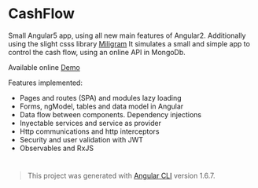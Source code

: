 # CashFlow

Small Angular5 app, using all new main features of Angular2. Additionally using the slight csss library [Miligram](https://milligram.io) It simulates a small and simple app to control the cash flow, using an online API in MongoDb.

Available online [Demo](http://bit.ly/2GfVQkM)

Features implemented:

* Pages and routes (SPA) and modules lazy loading
* Forms, ngModel, tables and data model in Angular
* Data flow between components. Dependency injections
* Inyectable services and service as provider
* Http communications and http interceptors
* Security and user validation with JWT
* Observables and RxJS

#
> This project was generated with [Angular CLI](https://github.com/angular/angular-cli) version 1.6.7.
#
